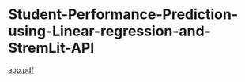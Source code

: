 # Student-Performance-Prediction-using-Linear-regression-and-StremLit-API
[app.pdf](https://github.com/user-attachments/files/18408301/app.pdf)
